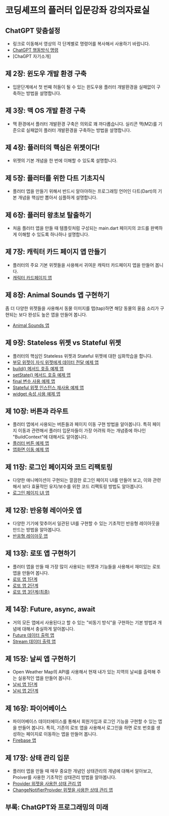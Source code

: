 # 코딩셰프의 플러터 입문강좌 강의자료실 

## ChatGPT 맞춤설정
- 링크로 이동해서 영상의 각 단계별로 명령어를 복사해서 사용하기 바랍니다.
- [ChatGPT 행동방식 명령](https://github.com/icodingchef/fastcampus/blob/main/LLM%20Traits.txt)
- [ChaGPT 자기소개]
## 제 2장: 윈도우 개발 환경 구축
- 입문단계에서 첫 번째 허들이 될 수 있는 윈도우용 플러터 개발환경을 실패없이 구축하는 방법을 설명합니다.
## 제 3장: 맥 OS 개발 환경 구축
- 맥 환경에서 플러터 개발환경 구축은 의외로 꽤 까다롭습니다. 실리콘 맥(M2)를 기준으로 실패없이 플러터 개발환경을 구축하는 방법을 설명합니다.
## 제 4장: 플러터의 핵심은 위젯이다!
- 위젯의 기본 개념을 한 번에 이해할 수 있도록 설명합니다.
## 제 5장: 플러터를 위한 다트 기초지식
- 플러터 앱을 만들기 위해서 반드시 알아야하는 프로그래밍 언어인 다트(Dart)의 기본 개념을 핵심만 뽑아서 심플하게 설명합니다.
## 제 6장: 플러터 왕초보 탈출하기
- 처음 플러터 앱을 만들 때 템플릿처럼 구성되는 main.dart 페이지의 코드를 완벽하게 이해할 수 있도록 하나하나 설명합니다. 
## 제 7장: 캐릭터 카드 페이지 앱 만들기
- 플러터의 주요 기본 위젯들을 사용해서 귀여운 캐릭터 카드페이지 앱을 만들어 봅니다.
- [캐릭터 카드페이지 앱](https://github.com/icodingchef/character_page_app)
## 제 8장: Animal Sounds 앱 구현하기
좀 더 다양한 위젯들을 사용해서 동물 이미지를 탭(tap)하면 해당 동물의 울음 소리가 구현되는 보다 완성도 높은 앱을 만들어 봅니다.
- [Animal Sounds 앱](https://github.com/icodingchef/animal_book)
## 제 9장: Stateless 위젯 vs Stateful 위젯
- 플러터의 핵심인 Stateless 위젯과 Stateful 위젯에 대한 심화학습을 합니다.  
- [부모 위젯이 자식 위젯에게 데이터 전달 예제 앱](https://github.com/icodingchef/data_pass)
- [build() 메서드 호출 예제 앱](https://github.com/icodingchef/stateless_example)
- [setState() 메서드 호출 예제 앱](https://github.com/icodingchef/stateful_ex)
- [final 변수 사용 예제 앱](https://github.com/icodingchef/final_app)
- [Stateful 위젯 인스턴스 재사용 예제 앱](https://github.com/icodingchef/stateful_reinitialize/tree/updated)
- [widget 속성 사용 예제 앱](https://github.com/icodingchef/stateful_widget)
## 제 10장: 버튼과 라우트
- 플러터 앱에서 사용되는 버튼들과 페이지 이동 구현 방법을 알아봅니다. 특히 페이지 이동과 관련해서 플러터 입문자들이 가장 어려워 하는 개념중에 하나인 "BuildContext"에 대해서도 알아봅니다.
- [플러터 버튼 예제 앱](https://github.com/icodingchef/buttons)
- [앱화면 이동 예제 앱](https://github.com/icodingchef/navigator_ex)
## 제 11장: 로그인 페이지와 코드 리팩토링
- 다양한 애니메이션이 구현되는 깔끔한 로그인 페이지 UI를 만들어 보고, 이와 관련해서 보다 효율적인 유지/보수를 위한 코드 리팩토링 방법도 알아봅니다.
- [로그인 페이지 UI 앱](https://github.com/icodingchef/login_app)
## 제 12장: 반응형 레이아웃 앱
- 다양한 기기에 맞추어서 일관된 UI를 구현할 수 있는 기초적인 반응형 레이아웃을 만드는 방법을 알아봅니다.
- [반응형 레이아웃 앱](https://github.com/icodingchef/login_responsive_app)
## 제 13장: 로또 앱 구현하기
- 플러터 앱을 만들 때 가장 많이 사용되는 위젯과 기능들을 사용해서 재미있는 로또 앱을 만들어 봅니다.
- [로또 앱 1단계](https://github.com/icodingchef/login_lotto)
- [로또 앱 2단계](https://github.com/icodingchef/login_responsive_lotto2)
- [로또 앱 3단계(최종)](https://github.com/icodingchef/login_lotto2)
## 제 14장: Future, async, await
- 거의 모든 앱에서 사용된다고 할 수 있는 "비동기 방식"을 구현하는 기본 방법과 개념에 대해서 충실하게 알아봅니다.
- [Future 데이터 출력 앱](https://github.com/icodingchef/future_example)
- [Stream 데이터 출력 앱](https://github.com/icodingchef/stream_example)
## 제 15장: 날씨 앱 구현하기
- Open Weather Map의 API를 사용해서 현재 내가 있는 지역의 날씨를 출력해 주는 실용적인 앱을 만들어 봅니다.
- [날씨 앱 1단계](https://github.com/icodingchef/weather_app_part1)
- [날씨 앱 2단계](https://github.com/icodingchef/weather_app_part2)
## 제 16장: 파이어베이스
- 파이어베이스 데이터에이스를 통해서 회원가입과 로그인 기능을 구현할 수 있는 앱을 만들어 봅니다. 특히, 기존의 로또 앱을 사용해서 로그인을 하면 로또 번호를 생성하는 페이지로 이동하는 앱을 만들어 봅니다.
- [Firebase 앱](https://github.com/icodingchef/login_lotto2/tree/login_lotto2_firebase)
## 제 17장: 상태 관리 입문
- 플러터 앱을 만들 때 매우 중요한 개념인 상태관리의 개념에 대해서 알아보고, Proiver를 사용한 기초적인 상태관리 방법을 알아봅니다.
- [Provider 위젯을 사용한 상태 관리 앱](https://github.com/icodingchef/provider_app1)
- [ChangeNotifierProivder 위젯을 사용한 상태 관리 앱](https://github.com/icodingchef/provider_app2)
## 부록: ChatGPT와 프로그래밍의 미래
